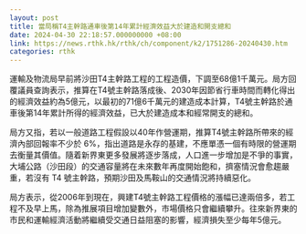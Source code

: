 ```yaml
---
layout: post
title: 當局稱T4主幹路通車後第14年累計經濟效益大於建造和開支總和
date: 2024-04-30 22:18:57.000000000 +08:00
link: https://news.rthk.hk/rthk/ch/component/k2/1751286-20240430.htm
categories: rthk
---
```


運輸及物流局早前將沙田T4主幹路工程的工程造價，下調至68億1千萬元。局方回覆議員查詢表示，推算在T4號主幹路落成後、2030年因節省行車時間而轉化得出的經濟效益約為5億元，以最初的71億6千萬元的建造成本計算，T4號主幹路於通車後第14年累計所得的經濟效益，已大於建造成本和經常開支的總和。

局方又指，若以一般道路工程假設以40年作營運期，推算T4號主幹路所帶來的經濟內部回報率不少於 6%，指出道路是永存的基建，不應單憑一個有時限的營運期去衡量其價值。隨着新界東更多發展將逐步落成，人口進一步增加是不爭的事實，大埔公路（沙田段）的交通容量將在未來數年再度開始飽和，擠塞情況會愈趨嚴重，若沒有 T4 號主幹路，預期沙田及馬鞍山的交通情況將持續惡化。

局方表示，從2006年到現在，興建T4號主幹路工程價格的漲幅已達兩倍多，若工程不及早上馬，除為推展項目增加變數外，市場價格只會繼續攀升。往來新界東的市民和運輸經濟活動將繼續受交通日益阻塞的影響，經濟損失至少每年5億元。
